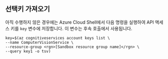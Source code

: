 ## <a name="get-an-access-key"></a>선택키 가져오기

아직 수행하지 않은 경우에는 Azure Cloud Shell에서 다음 명령을 실행하여 API 액세스 키를 `key` 변수에 저장합니다. 이 변수는 후속 호출에서 사용됩니다.

```azurecli
key=$(az cognitiveservices account keys list \
--name ComputerVisionService \
--resource-group <rgn>[Sandbox resource group name]</rgn> \
--query key1 -o tsv)
```
